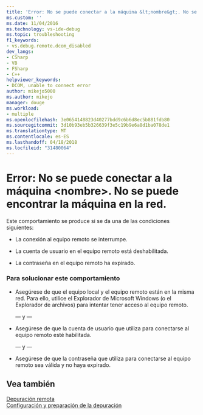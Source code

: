 ```yaml
---
title: 'Error: No se puede conectar a la máquina &lt;nombre&gt;. No se puede encontrar la máquina en la red. | Microsoft Docs'
ms.custom: ''
ms.date: 11/04/2016
ms.technology: vs-ide-debug
ms.topic: troubleshooting
f1_keywords:
- vs.debug.remote.dcom_disabled
dev_langs:
- CSharp
- VB
- FSharp
- C++
helpviewer_keywords:
- DCOM, unable to connect error
author: mikejo5000
ms.author: mikejo
manager: douge
ms.workload:
- multiple
ms.openlocfilehash: 3e0654148823d40277bdd9c6b6d8ec5b881fdb80
ms.sourcegitcommit: 3d10b93eb5b326639f3e5c19b9e6a8d1ba078de1
ms.translationtype: MT
ms.contentlocale: es-ES
ms.lasthandoff: 04/18/2018
ms.locfileid: "31480064"
---
```

# <a name="error-unable-to-connect-to-the-machine-ltnamegt-the-machine-cannot-be-found-on-the-network"></a>Error: No se puede conectar a la máquina &lt;nombre&gt;. No se puede encontrar la máquina en la red.
Este comportamiento se produce si se da una de las condiciones siguientes:  
  
-   La conexión al equipo remoto se interrumpe.  
  
-   La cuenta de usuario en el equipo remoto está deshabilitada.  
  
-   La contraseña en el equipo remoto ha expirado.  
  
### <a name="to-resolve-this-behavior"></a>Para solucionar este comportamiento  
  
-   Asegúrese de que el equipo local y el equipo remoto están en la misma red. Para ello, utilice el Explorador de Microsoft Windows (o el Explorador de archivos) para intentar tener acceso al equipo remoto.  
  
     — y —  
  
-   Asegúrese de que la cuenta de usuario que utiliza para conectarse al equipo remoto esté habilitada.  
  
     — y —  
  
-   Asegúrese de que la contraseña que utiliza para conectarse al equipo remoto sea válida y no haya expirado.  
  
## <a name="see-also"></a>Vea también  
 [Depuración remota](../debugger/remote-debugging.md)   
 [Configuración y preparación de la depuración](../debugger/debugger-settings-and-preparation.md)